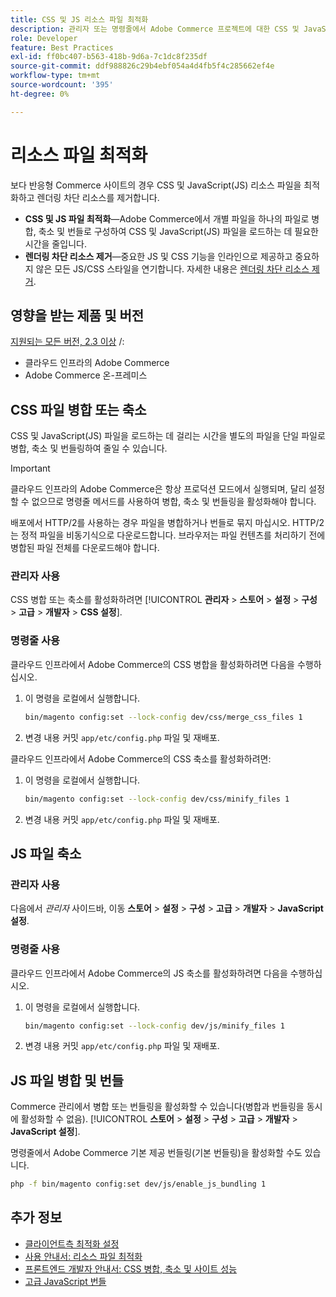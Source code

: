 ```yaml
---
title: CSS 및 JS 리소스 파일 최적화
description: 관리자 또는 명령줄에서 Adobe Commerce 프로젝트에 대한 CSS 및 JavaScript(JS) 파일을 병합하고 축소하는 방법을 알아봅니다.
role: Developer
feature: Best Practices
exl-id: ff0bc407-b563-418b-9d6a-7c1dc8f235df
source-git-commit: ddf988826c29b4ebf054a4d4fb5f4c285662ef4e
workflow-type: tm+mt
source-wordcount: '395'
ht-degree: 0%

---
```


# 리소스 파일 최적화

보다 반응형 Commerce 사이트의 경우 CSS 및 JavaScript(JS) 리소스 파일을 최적화하고 렌더링 차단 리소스를 제거합니다.

- **CSS 및 JS 파일 최적화**—Adobe Commerce에서 개별 파일을 하나의 파일로 병합, 축소 및 번들로 구성하여 CSS 및 JavaScript(JS) 파일을 로드하는 데 필요한 시간을 줄입니다.
- **렌더링 차단 리소스 제거**—중요한 JS 및 CSS 기능을 인라인으로 제공하고 중요하지 않은 모든 JS/CSS 스타일을 연기합니다. 자세한 내용은 [렌더링 차단 리소스 제거](https://web.dev/render-blocking-resources/).

## 영향을 받는 제품 및 버전

[지원되는 모든 버전, 2.3 이상](../../../release/versions.md) /:

- 클라우드 인프라의 Adobe Commerce
- Adobe Commerce 온-프레미스

## CSS 파일 병합 또는 축소

CSS 및 JavaScript(JS) 파일을 로드하는 데 걸리는 시간을 별도의 파일을 단일 파일로 병합, 축소 및 번들링하여 줄일 수 있습니다.

>[!IMPORTANT]
>
>클라우드 인프라의 Adobe Commerce은 항상 프로덕션 모드에서 실행되며, 달리 설정할 수 없으므로 명령줄 메서드를 사용하여 병합, 축소 및 번들링을 활성화해야 합니다.

배포에서 HTTP/2를 사용하는 경우 파일을 병합하거나 번들로 묶지 마십시오. HTTP/2는 정적 파일을 비동기식으로 다운로드합니다. 브라우저는 파일 컨텐츠를 처리하기 전에 병합된 파일 전체를 다운로드해야 합니다.

### 관리자 사용

CSS 병합 또는 축소를 활성화하려면 [!UICONTROL **관리자** > **스토어** > **설정** > **구성** > **고급** > **개발자** > **CSS 설정**].

### 명령줄 사용

클라우드 인프라에서 Adobe Commerce의 CSS 병합을 활성화하려면 다음을 수행하십시오.

1. 이 명령을 로컬에서 실행합니다.

   ```bash
   bin/magento config:set --lock-config dev/css/merge_css_files 1
   ```

1. 변경 내용 커밋 `app/etc/config.php` 파일 및 재배포.

클라우드 인프라에서 Adobe Commerce의 CSS 축소를 활성화하려면:

1. 이 명령을 로컬에서 실행합니다.

   ```bash
   bin/magento config:set --lock-config dev/css/minify_files 1
   ```

1. 변경 내용 커밋 `app/etc/config.php` 파일 및 재배포.

## JS 파일 축소

### 관리자 사용

다음에서 *관리자* 사이드바, 이동 **스토어** > **설정** > **구성** > **고급** > **개발자** > **JavaScript 설정**.

### 명령줄 사용

클라우드 인프라에서 Adobe Commerce의 JS 축소를 활성화하려면 다음을 수행하십시오.

1. 이 명령을 로컬에서 실행합니다.

   ```bash
   bin/magento config:set --lock-config dev/js/minify_files 1
   ```

1. 변경 내용 커밋 `app/etc/config.php` 파일 및 재배포.

## JS 파일 병합 및 번들

Commerce 관리에서 병합 또는 번들링을 활성화할 수 있습니다(병합과 번들링을 동시에 활성화할 수 없음). [!UICONTROL **스토어** > **설정** > **구성** > **고급** > **개발자** > **JavaScript 설정**].

명령줄에서 Adobe Commerce 기본 제공 번들링(기본 번들링)을 활성화할 수도 있습니다.

```bash
php -f bin/magento config:set dev/js/enable_js_bundling 1
```

## 추가 정보

- [클라이언트측 최적화 설정](../../../performance/configuration.md#client-side-optimization-settings)
- [사용 안내서: 리소스 파일 최적화](https://docs.magento.com/user-guide/system/file-optimization.html)
- [프론트엔드 개발자 안내서: CSS 병합, 축소 및 사이트 성능](https://developer.adobe.com/commerce/frontend-core/guide/css/#css-merging-minification-and-performance)
- [고급 JavaScript 번들](../../../performance/advanced-js-bundling.md)
